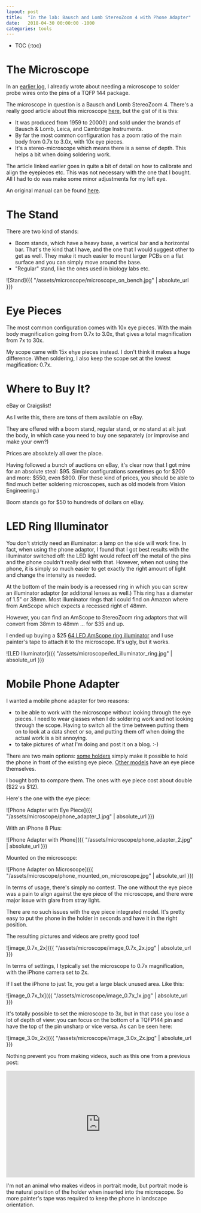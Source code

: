 ```yaml
---
layout: post
title:  "In the lab: Bausch and Lomb StereoZoom 4 with Phone Adapter"
date:   2018-04-30 00:00:00 -1000
categories: tools
---
```


* TOC
{:toc}

# The Microscope

In an [earlier log](https://hackaday.io/project/122480-eecolor-color3/log/144836-sii9233-and-sii9136-i2c-traces), 
I already wrote about needing a microscope to solder probe wires onto the pins of a TQFP 144 package.

The microscope in question is a Bausch and Lomb StereoZoom 4. There's a really good article about this microscope
[here](http://www.covingtoninnovations.com/stereozoom/), but the gist of it is this:

* It was produced from 1959 to 2000(!) and sold under the brands of Bausch & Lomb, Leica, and Cambridge Instruments.
* By far the most common configuration has a zoom ratio of the main body from 0.7x to 3.0x, with 10x eye pieces.
* It's a stereo-microscope which means there is a sense of depth. This helps a bit when doing soldering work.

The article linked earlier goes in quite a bit of detail on how to calibrate and align the eyepieces etc. This was
not necessary with the one that I bought. All I had to do was make some minor adjustments for my left eye.

An original manual can be found [here](http://www.science-info.net/docs/leitz/Leica_Stereozoom_Series_Microscopes.pdf).

# The Stand

There are two kind of stands:

* Boom stands, which have a heavy base, a vertical bar and a horizontal bar. That's the kind that I have, and the one
  that I would suggest other to get as well. They make it much easier to mount larger PCBs on a flat surface and you can 
  simply move around the base. 
* "Regular" stand, like the ones used in biology labs etc. 

![Stand]({{ "/assets/microscope/microscope_on_bench.jpg" | absolute_url }})

# Eye Pieces

The most common configuration comes with 10x eye pieces. With the main body magnification going from 0.7x to 3.0x, that gives
a total magnification from 7x to 30x.

My scope came with 15x ehye pieces instead. I don't think it makes a huge difference. When soldering, I also keep the 
scope set at the lowest magification: 0.7x.

# Where to Buy It?

eBay or Craigslist!

As I write this, there are tons of them available on eBay. 

They are offered with a boom stand, regular stand, or no stand at all: just the body, in which case you need to buy one
separately (or improvise and make your own?)

Prices are absolutely all over the place.

Having followed a bunch of auctions on eBay, it's clear now that I got mine for an absolute steal: $95. Similar configurations
sometimes go for $200 and more: $550, even $800. (For these kind of prices, you should be able to find much better
soldering microscopes, such as old models from Vision Engineering.)

Boom stands go for $50 to hundreds of dollars on eBay.

# LED Ring Illuminator

You don't strictly need an illuminator: a lamp on the side will work fine. In fact, when using the phone adaptor, I found that I
got best results with the illuminator switched off: the LED light would refect off the metal of the pins and the phone couldn't
really deal with that. However, when not using the phone, it is simply so much easier to get exactly the right amount of light and
change the intensity as needed.

At the bottom of the main body is a recessed ring in which you can screw an illuminator adaptor (or additonal lenses as well.) This
ring has a diameter of 1.5" or 38mm. Most illuminator rings that I could find on Amazon where from AmScope which expects a recessed
right of 48mm.

However, you can find an AmScope to StereoZoom ring adaptors that will convert from 38mm to 48mm ... for $35 and up.

I ended up buying a $25 
[64 LED AmScope ring illuminator](https://www.amazon.com/gp/product/B00FC7O1DS/ref=oh_aui_detailpage_o06_s00?ie=UTF8&psc=1) 
and I use painter's tape to attach it to the microscope. It's ugly, but it works.

![LED Illuminator]({{ "/assets/microscope/led_illuminator_ring.jpg" | absolute_url }})

# Mobile Phone Adapter

I wanted a mobile phone adapter for two reasons: 

* to be able to work with the microscope without looking through the eye pieces. I need to wear glasses when I do soldering work
  and not looking through the scope. Having to switch all the time between putting them on to look at a data sheet or so, and
  putting them off when doing the actual work is a bit annoying.
* to take pictures of what I'm doing and post it on a blog. :-)

There are two main options: [some holders](https://www.amazon.com/gp/product/B077D8QHQX/ref=oh_aui_detailpage_o00_s00?ie=UTF8&psc=1)
simply make it possible to hold the phone in front of the existing eye piece. 
[Other models](https://www.amazon.com/gp/product/B07412S738/ref=oh_aui_detailpage_o00_s00?ie=UTF8&psc=1) 
have an eye piece themselves.

I bought both to compare them. The ones with eye piece cost about double ($22 vs $12). 

Here's the one with the eye piece:

![Phone Adapter with Eye Piece]({{ "/assets/microscope/phone_adapter_1.jpg" | absolute_url }})

With an iPhone 8 Plus:

![Phone Adapter with Phone]({{ "/assets/microscope/phone_adapter_2.jpg" | absolute_url }})

Mounted on the microscope:

![Phone Adapter on Microscope]({{ "/assets/microscope/phone_mounted_on_microscope.jpg" | absolute_url }})

In terms of usage, there's simply no contest. The one without the eye piece was a pain to align against the eye piece of the
microscope, and there were major issue with glare from stray light. 

There are no such issues with the eye piece integrated model. It's pretty easy to put the phone in the holder in seconds
and have it in the right position.

The resulting pictures and videos are pretty good too!

![image_0.7x_2x]({{ "/assets/microscope/image_0.7x_2x.jpg" | absolute_url }})

In terms of settings, I typically set the microscope to 0.7x magnification, with the iPhone camera set to 2x.

If I set the iPhone to just 1x, you get a large black unused area. Like this:

![image_0.7x_1x]({{ "/assets/microscope/image_0.7x_1x.jpg" | absolute_url }})

It's totally possible to set the microscope to 3x, but in that case you lose a lot of depth of view: you can 
focus on the bottom of a TQFP144 pin and have the top of the pin unsharp or vice versa. As can be seen here:

![image_3.0x_2x]({{ "/assets/microscope/image_3.0x_2x.jpg" | absolute_url }})

Nothing prevent you from making videos, such as this one from a previous post:

<div style="padding:56.25% 0 0 0;position:relative;"><iframe src="https://player.vimeo.com/video/267073327" style="position:absolute;top:0;left:0;width:100%;height:100%;" frameborder="0" webkitallowfullscreen mozallowfullscreen allowfullscreen></iframe></div><script src="https://player.vimeo.com/api/player.js"></script>

I'm not an animal who makes videos in portrait mode, but portrait mode is the natural position of the holder when inserted into the
microscope. So more painter's tape was required to keep the phone in landscape orientation.


